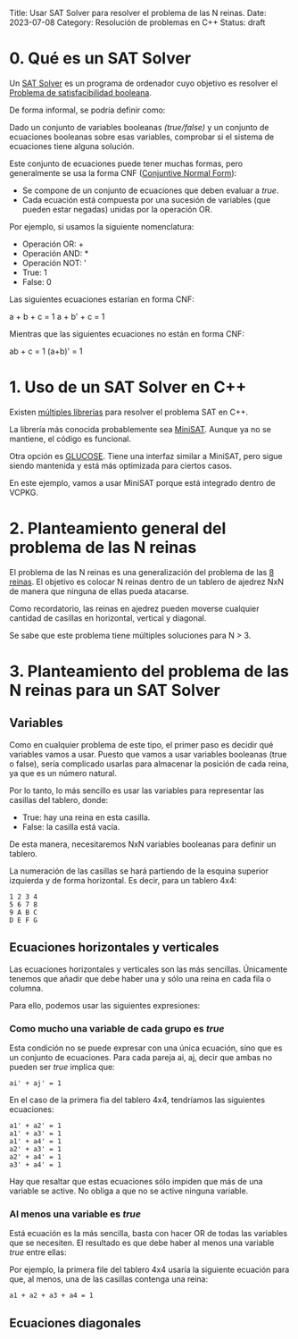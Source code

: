 Title: Usar SAT Solver para resolver el problema de las N reinas.
Date: 2023-07-08
Category: Resolución de problemas en C++
Status: draft


# 0. Qué es un SAT Solver

Un [SAT Solver](https://en.wikipedia.org/wiki/SAT_solver) es un programa de ordenador cuyo objetivo es resolver el 
[Problema de satisfacibilidad booleana](https://en.wikipedia.org/wiki/SAT_solver). 

De forma informal, se podría definir como:

Dado un conjunto de variables booleanas *(true/false)* y un conjunto de ecuaciones booleanas sobre esas variables, 
comprobar si el sistema de ecuaciones tiene alguna solución.

Este conjunto de ecuaciones puede tener muchas formas, pero generalmente se usa la forma CNF ([Conjuntive Normal Form](https://en.wikipedia.org/wiki/Conjunctive_normal_form)):

- Se compone de un conjunto de ecuaciones que deben evaluar a *true*.
- Cada ecuación está compuesta por una sucesión de variables (que pueden estar negadas) unidas por la operación OR.

Por ejemplo, si usamos la siguiente nomenclatura:

- Operación OR: +
- Operación AND: *
- Operación NOT: '
- True: 1
- False: 0

Las siguientes ecuaciones estarían en forma CNF:

  a + b + c = 1
  a + b' + c = 1
  
Mientras que las siguientes ecuaciones no están en forma CNF:
 
  ab + c = 1
  (a+b)' = 1
  
# 1. Uso de un SAT Solver en C++

Existen [múltiples librerías](https://stackoverflow.com/q/41057441/218774) para resolver el problema SAT en C++.

La librería más conocida probablemente sea [MiniSAT](https://github.com/niklasso/minisat).
Aunque ya no se mantiene, el código es funcional.

Otra opción es [GLUCOSE](https://www.labri.fr/perso/lsimon/research/glucose/). 
Tiene una interfaz similar a MiniSAT, pero sigue siendo mantenida y está más optimizada para ciertos casos.

En este ejemplo, vamos a usar MiniSAT porque está integrado dentro de VCPKG.


# 2. Planteamiento general del problema de las N reinas

El problema de las N reinas es una generalización del problema de las [8 reinas](https://en.wikipedia.org/wiki/Eight_queens_puzzle).
El objetivo es colocar N reinas dentro de un tablero de ajedrez NxN de manera que ninguna de ellas pueda atacarse.

Como recordatorio, las reinas en ajedrez pueden moverse cualquier cantidad de casillas en horizontal, vertical y diagonal.

Se sabe que este problema tiene múltiples soluciones para N > 3.


# 3. Planteamiento del problema de las N reinas para un SAT Solver

## Variables

Como en cualquier problema de este tipo, el primer paso es decidir qué variables vamos a usar.
Puesto que vamos a usar variables booleanas (true o false), sería complicado usarlas para almacenar la posición de cada reina, ya que es un número natural.

Por lo tanto, lo más sencillo es usar las variables para representar las casillas del tablero, donde:

- True: hay una reina en esta casilla.
- False: la casilla está vacía.

De esta manera, necesitaremos NxN variables booleanas para definir un tablero. 

La numeración de las casillas se hará partiendo de la esquina superior izquierda y de forma horizontal. 
Es decir, para un tablero 4x4:

```
1 2 3 4
5 6 7 8
9 A B C
D E F G
```


## Ecuaciones horizontales y verticales

Las ecuaciones horizontales y verticales son las más sencillas.
Únicamente tenemos que añadir que debe haber una y sólo una reina en cada fila o columna.

Para ello, podemos usar las siguientes expresiones:

### Como mucho una variable de cada grupo es *true*

Esta condición no se puede expresar con una única ecuación, sino que es un conjunto de ecuaciones.
Para cada pareja ai, aj, decir que ambas no pueden ser *true* implica que:

```
ai' + aj' = 1
```

En el caso de la primera fia del tablero 4x4, tendríamos las siguientes ecuaciones:

```
a1' + a2' = 1
a1' + a3' = 1
a1' + a4' = 1
a2' + a3' = 1
a2' + a4' = 1
a3' + a4' = 1
```

Hay que resaltar que estas ecuaciones sólo impiden que más de una variable se active.
No obliga a que no se active ninguna variable.


### Al menos una variable es *true*

Está ecuación es la más sencilla, basta con hacer OR de todas las variables que se necesiten.
El resultado es que debe haber al menos una variable *true* entre ellas:

Por ejemplo, la primera file del tablero 4x4 usaría la siguiente ecuación para que, al menos, una de las casillas contenga una reina:

```
a1 + a2 + a3 + a4 = 1
```


## Ecuaciones diagonales







